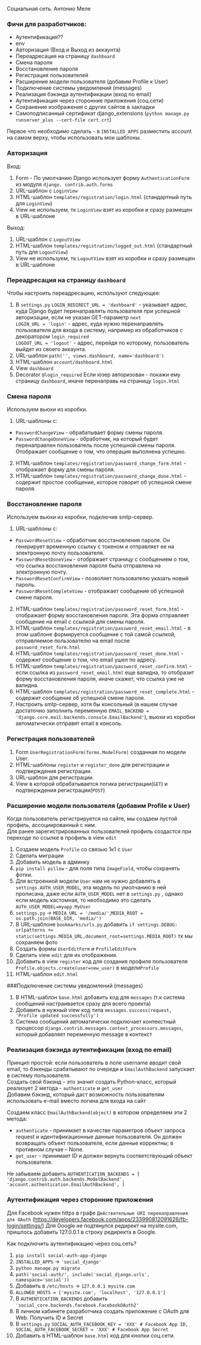 Социальная сеть. Антонио Меле

### Фичи для разработчиков:

- Аутентификация??
- env
- Авторизация (Вход и Выход из аккаунта)
- Переадресация на страницу `dashboard`
- Смена пароля
- Восстановление пароля
- Регистрация пользователей
- Расширение модели пользователя (добавим Profile к User)
- Подключение системы уведомлений (messages)
- Реализация бэкэнда аутентификации (вход по email)
- Аутентификация через сторонние приложения (соц.сети)
- Сохранение изображения с других сайтов в закладки
- Самоподписанный сертификат django_extensions (`python manage.py runserver_plus --cert-file cert.crt`)

Первое что необходимо сделать - в `INSTALLED_APPS` разместить account на самом верху, чтобы использовать мои шаблоны.

### Авторизация

Вход:

1. Form - По умолчанию Django использует форму `AuthenticationForm` из модуля `django. contrib.auth.forms`
2. URL-шаблон c `LoginView`
3. HTML-шаблон `templates/registration/login.html` (стандартный путь для `LoginView`)
4. View не используем, тк `LoginView` взят из коробки и сразу размещен в URL-шаблоне

Выход:

1. URL-шаблон c `LogoutView`
2. HTML-шаблон `templates/registration/logged_out.html` (стандартный путь для `LogoutView`)
3. View не используем, тк `LogoutView` взят из коробки и сразу размещен в URL-шаблоне

### Переадресация на страницу `dashboard`

Чтобы настроить переадресацию, используют следующее:

1. В `settings.py`
   `LOGIN_REDIRECT_URL = 'dashboard'` - указывает адрес, куда Django будет перенаправлять пользователя при успешной
   авторизации, если не указан GET-параметр `next`<br>
   `LOGIN_URL = 'login'` - адрес, куда нужно перенаправлять пользователя для входа в систему, например из обработчиков с
   декоратором `login_required`<br>
   `LOGOUT_URL = 'logout'` - адрес, перейдя по которому, пользователь выйдет из своего аккаунта.<br>
2. URL-шаблон `path('', views.dashboard, name='dashboard')`
3. HTML-шаблон `account/dashboard.html`
4. View `dashboard`
5. Decorator `@login_required`
   Если юзер авторизован - покажи ему страницу `dashboard`, иначе перенаправь на страницу `login.html`

### Смена пароля

Используем вьюхи из коробки.

1. URL-шаблоны c:

- `PasswordChangeView` - обрабатывает форму смены пароля.
- `PasswordChangeDoneView` - обработчик, на который будет перенаправлен пользователь после успешной смены пароля.
  Отображает сообщение о том, что операция выполнена успешно.

2. HTML-шаблон `templates/registration/password_change_form.html`  - отображает форму для смены пароля.
3. HTML-шаблон `templates/registration/password_change_done.html`  - содержит простое сообщение, которое говорит об
   успешной смене пароля.

### Восстановление пароля

Используем вьюхи из коробки, подключив smtp-сервер.

1. URL-шаблоны c:

- `PasswordResetView` - обработчик восстановления пароля. Он генерирует временную ссылку с токеном и отправляет ее на
  электронную почту пользователя.
- `PasswordResetDoneView` - отображает страницу с сообщением о том, что ссылка восстановления пароля была отправлена на
  электронную почту.
- `PasswordResetConfirmView` - позволяет пользователю указать новый пароль.
- `PasswordResetCompleteView` - отображает сообщение об успешной смене пароля.

2. HTML-шаблон `templates/registration/password_reset_form.html`  - отображает форму восстановления пароля. Эта форма
   отправляет сообщение на email с ссылкой для смены пароля.
3. HTML-шаблон `templates/registration/password_reset_email.html`  - в этом шаблоне формируется сообщение с той самой
   ссылкой, отправляемое пользователю на email после `password_reset_form.html`
4. HTML-шаблон `templates/registration/password_reset_done.html`  - содержит сообщение о том, что email ушел по адресу.
5. HTML-шаблон `templates/registration/password_reset_confirm.html`  - если ссылка из `password_reset_email.html` еще
   валидна, то отобразит форму восстановления пароля, иначе скажет, что ссылка уже не валидна.
6. HTML-шаблон `templates/registration/password_reset_complete.html`  - содержит сообщение об успешной смене пароля.
7. Настроить smtp-сервер, хотя бы консольный (в нашем случае достаточно заполнить
   переменную `EMAIL_BACKEND = 'django.core.mail.backends.console.EmailBackend'`), вьюхи из коробки автоматически
   отправят email в консоль.

### Регистрация пользователей

1. Form `UserRegistrationForm(forms.ModelForm)` созданная по модели User.
2. HTML-шаблоны `register` и `register_done` для регистрации и подтверждения регистрации.
3. URL-шаблон для регистрации.
4. View в которой обрабатывается логика регистрации(`GET`) и подтверждения регистрации(`POST`)

### Расширение модели пользователя (добавим Profile к User)
Когда пользователь регистрируется на сайте, мы создаем пустой профиль,
ассоциированный с ним.<br>
Для ранее зарегистрированных пользователей профиль создастся при переходе по ссылке в профиль в
view `edit`
1. Cоздаем модель `Profile` со связью 1к1 c `User`
2. Сделать миграции
3. Добавить модель в админку
4. `pip install pillow` - для поля типа `ImageField`, чтобы сохранять фотки.
5. Для встроенной модели `User` нам не нужно добавлять в `settings.AUTH_USER_MODEL`, эта модель по 
умолчанию в ней прописана, даже если `AUTH_USER_MODEL` нет в `settings.py` , однако если модель
кастомная, то необходимо это сделать `AUTH_USER_MODEL=myapp.MyUser`
6. `settings.py` -> `MEDIA_URL = '/media/'`,`MEDIA_ROOT = os.path.join(BASE_DIR, 'media/')`
7. В URL-шаблоне `bookmarks/urls.py` добавить `if settings.DEBUG:
urlpatterns += static(settings.MEDIA_URL,document_root=settings.MEDIA_ROOT)` тк мы сохраняем фото
8. Создать формы `UserEditForm` и `ProfileEditForm`
9. Сделать view `edit` для их отображения.
10. Добавить в view `register` код для создания профиля пользователя  `Profile.objects.create(user=new_user)`
в модели`Profile`
11. HTML-шаблон `edit.html`


###Подключение системы уведомлений (messages)
1. В HTML-шаблон `base.html` добавить код для `messages` (т.к система сообщений настраивается сразу для
всего проекта)
2. Добавить в нужный view код типа `messages.success(request, 'Profile updated successfully')`
3. Система сообщений автоматически подключает контекстный процессор
`django.contrib.messages.context_processors.messages`, который добавляет переменную message в контекст

### Реализация бэкэнда аутентификации (вход по email)

Принцип простой: если пользователь в поле username вводит свой email, то бэкенды срабатывают по очереди
и `EmailAuthBackend` запускает в систему пользователя.<br>
Создать свой бэкэнд – это значит создать Python-класс, который реализует 2 метода - `authenticate` и `get_user`<br>
Добавим бэкэнд, который даст возможность пользователям использовать
e-mail вместо логина для входа на сайт

Создаем класс `EmailAuthBackend(object)` в котором определяем эти 2 метода:
- `authenticate` - принимает в качестве параметров объект запроса request и идентификационные данные пользователя. Он
должен возвращать объект пользователя, если данные корректны; в противном случае – None.
- `get_user` - принимает ID и должен вернуть соответствующий объект пользователя.<br>

Не забываем добавить `AUTHENTICATION_BACKENDS = [
'django.contrib.auth.backends.ModelBackend',
'account.authentication.EmailAuthBackend',
]`

### Аутентификация через сторонние приложения

Для Facebook нужен https в графе `Действительные URI перенаправления для OAuth`
(https://developers.facebook.com/apps/233990812091626/fb-login/settings/)
Для Google не подтянулся редирект на mysite.com, пришлось добавить 127.0.0.1 в строку редиректа в Google.

Как подключить аутентификацию через соц.сеть?

1. `pip install social-auth-app-django`
2. `INSTALLED_APPS` -> `'social_django'`
3. `python manage.py migrate`
4. `path('social-auth/', include('social_django.urls', namespace='social'))`
5. Добавить в `/etc/hosts` -> `127.0.0.1 mysite.com`
6. `ALLOWED_HOSTS = ['mysite.com', 'localhost', '127.0.0.1']`
7. В `AUTHENTICATION_BACKENDS` добавить `'social_core.backends.facebook.FacebookOAuth2'`
8. В личном кабинете разработчика создать приложение c OAuth для Web. Получить ID и Secret
9. В `settings.py` `SOCIAL_AUTH_FACEBOOK_KEY = 'XXX' # Facebook App ID, SOCIAL_AUTH_FACEBOOK_SECRET = 'XXX' # Facebook App Secret`
10. Добавить в HTML-шаблон `base.html` код для кнопки соц.сети.


